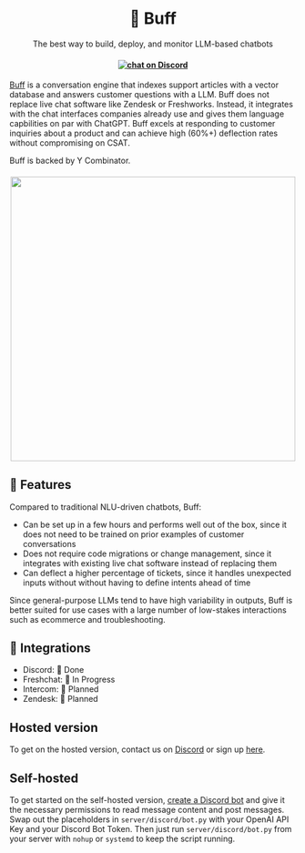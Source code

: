<h1 align="center">
🦾 Buff
</h1>

<p align="center">
  <p align="center">The best way to build, deploy, and monitor LLM-based chatbots</p>
</p>

<h4 align="center">
 
  <a href='https://discord.gg/dYXkQrkDVt'><img src="https://img.shields.io/discord/603466164219281420.svg?logo=discord" alt="chat on Discord"></a>

</h4>

[Buff](https://www.getbuff.io/) is a conversation engine that indexes support articles with a vector database and answers customer questions with a LLM. Buff does not replace live chat software like Zendesk or Freshworks. Instead, it integrates with the chat interfaces companies already use and gives them language capbilities on par with ChatGPT. Buff excels at responding to customer inquiries about a product and can achieve high (60%+) deflection rates without compromising on CSAT.

Buff is backed by Y Combinator.
<h4 align="center">
<img src="https://github.com/getsleuth/Sleuth/blob/main/screenshot.png?raw=true" width="500">
</h4>

## 💎 Features
Compared to traditional NLU-driven chatbots, Buff:
- Can be set up in a few hours and performs well out of the box, since it does not need to be trained on prior examples of customer conversations
- Does not require code migrations or change management, since it integrates with existing live chat software instead of replacing them
- Can deflect a higher percentage of tickets, since it handles unexpected inputs without without having to define intents ahead of time

Since general-purpose LLMs tend to have high variability in outputs, Buff is better suited for use cases with a large number of low-stakes interactions such as ecommerce and troubleshooting.


## 🔌 Integrations
- Discord: 🦾 Done
- Freshchat: 🚧 In Progress
- Intercom: 🚧 Planned
- Zendesk: 🚧 Planned

## Hosted version
To get on the hosted version, contact us on [Discord](https://discord.gg/dYXkQrkDVt) or sign up [here](https://www.getbuff.io/).

## Self-hosted
To get started on the self-hosted version, [create a Discord bot](https://discordpy.readthedocs.io/en/stable/discord.html) and give it the necessary permissions to read message content and post messages. Swap out the placeholders in `server/discord/bot.py`  with your OpenAI API Key and your Discord Bot Token. Then just run `server/discord/bot.py`  from your server with `nohup` or `systemd` to keep the script running.
